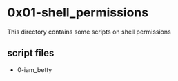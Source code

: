 # 0x01-shell_permissions

This directory contains some scripts on shell permissions

## script files

* 0-iam_betty

